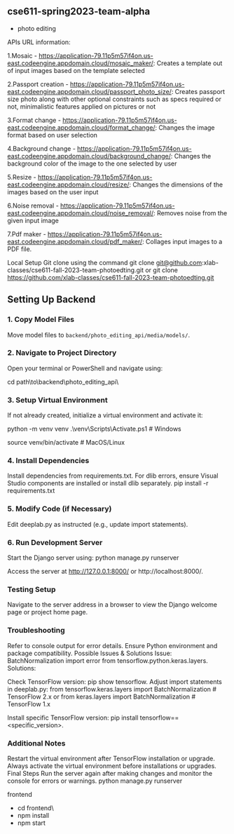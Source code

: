 ## cse611-spring2023-team-alpha ##
* photo editing




APIs URL information: 

1.Mosaic - https://application-79.11p5m57if4on.us-east.codeengine.appdomain.cloud/mosaic_maker/: Creates a template out of input images based on the template selected

2.Passport creation - https://application-79.11p5m57if4on.us-east.codeengine.appdomain.cloud/passport_photo_size/: Creates passport size photo along with other optional constraints such as specs required or not, minimalistic features applied on pictures or not

3.Format change - https://application-79.11p5m57if4on.us-east.codeengine.appdomain.cloud/format_change/: Changes the image format based on user selection

4.Background change - https://application-79.11p5m57if4on.us-east.codeengine.appdomain.cloud/background_change/: Changes the background color of the image to the one selected by user

5.Resize - https://application-79.11p5m57if4on.us-east.codeengine.appdomain.cloud/resize/: Changes the dimensions of the images based on the user input

6.Noise removal - https://application-79.11p5m57if4on.us-east.codeengine.appdomain.cloud/noise_removal/: Removes noise from the given input image

7.Pdf maker - https://application-79.11p5m57if4on.us-east.codeengine.appdomain.cloud/pdf_maker/: Collages input images to a PDF file.

Local Setup
Git clone using the command
git clone git@github.com:xlab-classes/cse611-fall-2023-team-photoedting.git
or
git clone https://github.com/xlab-classes/cse611-fall-2023-team-photoedting.git

## Setting Up Backend

### 1. Copy Model Files
Move model files to `backend/photo_editing_api/media/models/`.

### 2. Navigate to Project Directory
Open your terminal or PowerShell and navigate using:

cd path\to\backend\photo_editing_api\

### 3. Setup Virtual Environment
If not already created, initialize a virtual environment and activate it:

python -m venv venv
.\venv\Scripts\Activate.ps1 # Windows

source venv/bin/activate  # MacOS/Linux

### 4. Install Dependencies
Install dependencies from requirements.txt. For dlib errors, ensure Visual Studio components are installed or install dlib separately.
pip install -r requirements.txt

### 5. Modify Code (if Necessary)
Edit deeplab.py as instructed (e.g., update import statements).

### 6. Run Development Server
Start the Django server using:
python manage.py runserver

Access the server at http://127.0.0.1:8000/ or http://localhost:8000/.

### Testing Setup
Navigate to the server address in a browser to view the Django welcome page or project home page.

### Troubleshooting
Refer to console output for error details.
Ensure Python environment and package compatibility.
Possible Issues & Solutions
Issue: BatchNormalization import error from tensorflow.python.keras.layers.
Solutions:

Check TensorFlow version: pip show tensorflow.
Adjust import statements in deeplab.py:
from tensorflow.keras.layers import BatchNormalization  # TensorFlow 2.x
or
from keras.layers import BatchNormalization  # TensorFlow 1.x

Install specific TensorFlow version: pip install tensorflow==<specific_version>.

### Additional Notes
Restart the virtual environment after TensorFlow installation or upgrade.
Always activate the virtual environment before installations or upgrades.
Final Steps
Run the server again after making changes and monitor the console for errors or warnings.
python manage.py runserver




frontend
- cd frontend\
- npm install
- npm start

